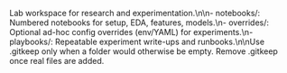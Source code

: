 Lab workspace for research and experimentation.\n\n- notebooks/: Numbered notebooks for setup, EDA, features, models.\n- overrides/: Optional ad-hoc config overrides (env/YAML) for experiments.\n- playbooks/: Repeatable experiment write-ups and runbooks.\n\nUse .gitkeep only when a folder would otherwise be empty. Remove .gitkeep once real files are added.

